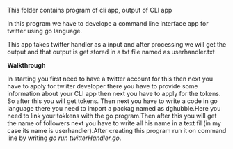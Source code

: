 This folder contains program of cli app, output of CLI app


In this program we have to develope a command line interface app for twitter using go language.


This app takes twitter handler as a input and after processing we will get the output and that output is get stored in a txt file named as userhandler.txt

**Walkthrough**


In starting you first need to have a twitter account for this then next you have to apply for twiiter developer there you have to provide some information about your CLI app then next you have to apply for the tokens. So after this you will get tokens. Then next you have to write a code in go language there you need to import a packag named as dghubble.Here you need to link your tokkens with the go program.Then after this you will get the name of followers next you have to write all his name in a text fil (in my case its name is userhandler).After creating this program run it on command line by writing *go run twitterHandler.go*. 
